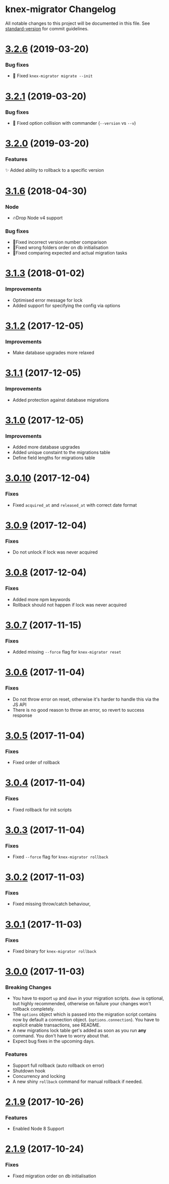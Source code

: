 # knex-migrator Changelog

All notable changes to this project will be documented in this file. See [standard-version](https://github.com/conventional-changelog/standard-version) for commit guidelines.

<a name="3.2.6"></a>
# [3.2.6](https://github.com/TryGhost/Ghost-CLI/compare/3.2.5...v3.2.6) (2019-03-20)

### Bug fixes

- 🐛 Fixed `knex-migrator migrate --init` 

<a name="3.2.1"></a>
# [3.2.1](https://github.com/TryGhost/Ghost-CLI/compare/3.2.0...v3.2.1) (2019-03-20)

### Bug fixes

- 🐛 Fixed option collision with commander (`--version` vs `--v`) 

<a name="3.2.0"></a>
# [3.2.0](https://github.com/TryGhost/Ghost-CLI/compare/3.1.8...v3.2.0) (2019-03-20)

### Features

✨ Added ability to rollback to a specific version 


<a name="3.1.6"></a>
# [3.1.6](https://github.com/TryGhost/Ghost-CLI/compare/3.1.5...v3.1.6) (2018-04-30)

### Node
* 🔥Drop Node v4 support

### Bug fixes

* 🐛Fixed incorrect version number comparison
* 🐛Fixed wrong folders order on db initialisation 
* 🐛Fixed comparing expected and actual migration tasks 

<a name="3.1.3"></a>
# [3.1.3](https://github.com/TryGhost/Ghost-CLI/compare/3.1.2...v3.1.3) (2018-01-02)

### Improvements

* Optimised error message for lock
* Added support for specifying the config via options

<a name="3.1.2"></a>
# [3.1.2](https://github.com/TryGhost/Ghost-CLI/compare/3.1.1...v3.1.2) (2017-12-05)

### Improvements

* Make database upgrades more relaxed

<a name="3.1.1"></a>
# [3.1.1](https://github.com/TryGhost/Ghost-CLI/compare/3.1.0...v3.1.1) (2017-12-05)

### Improvements

* Added protection against database migrations

<a name="3.1.0"></a>
# [3.1.0](https://github.com/TryGhost/Ghost-CLI/compare/3.0.10...v3.1.0) (2017-12-05)

### Improvements

* Added more database upgrades
* Added unique constaint to the migrations table
* Define field lengths for migrations table

<a name="3.0.10"></a>
# [3.0.10](https://github.com/TryGhost/Ghost-CLI/compare/3.0.9...v3.0.10) (2017-12-04)

### Fixes

* Fixed `acquired_at` and `released_at` with correct date format

<a name="3.0.9"></a>
# [3.0.9](https://github.com/TryGhost/Ghost-CLI/compare/3.0.8...v3.0.9) (2017-12-04)

### Fixes

* Do not unlock if lock was never acquired

<a name="3.0.8"></a>
# [3.0.8](https://github.com/TryGhost/Ghost-CLI/compare/3.0.7...v3.0.8) (2017-12-04)

### Fixes

* Added more npm keywords
* Rollback should not happen if lock was never acquired

<a name="3.0.7"></a>
# [3.0.7](https://github.com/TryGhost/Ghost-CLI/compare/3.0.6...v3.0.7) (2017-11-15)

### Fixes

* Added missing `--force` flag for `knex-migrator reset`

<a name="3.0.6"></a>
# [3.0.6](https://github.com/TryGhost/Ghost-CLI/compare/3.0.5...v3.0.6) (2017-11-04)

### Fixes

* Do not throw error on reset, otherwise it's harder to handle this via the JS API
* There is no good reason to throw an error, so revert to success response

<a name="3.0.5"></a>
# [3.0.5](https://github.com/TryGhost/Ghost-CLI/compare/3.0.4...v3.0.5) (2017-11-04)

### Fixes

* Fixed order of rollback

<a name="3.0.4"></a>
# [3.0.4](https://github.com/TryGhost/Ghost-CLI/compare/3.0.3...v3.0.4) (2017-11-04)

### Fixes

* Fixed rollback for init scripts

<a name="3.0.3"></a>
# [3.0.3](https://github.com/TryGhost/Ghost-CLI/compare/3.0.2...v3.0.3) (2017-11-04)

### Fixes

* Fixed `--force` flag for `knex-migrator rollback`

<a name="3.0.2"></a>
# [3.0.2](https://github.com/TryGhost/Ghost-CLI/compare/3.0.1...v3.0.2) (2017-11-03)

### Fixes

* Fixed missing throw/catch behaviour,

<a name="3.0.1"></a>
# [3.0.1](https://github.com/TryGhost/Ghost-CLI/compare/3.0.0...v3.0.1) (2017-11-03)

### Fixes

* Fixed binary for `knex-migrator rollback`

<a name="3.0.0"></a>
# [3.0.0](https://github.com/TryGhost/Ghost-CLI/compare/2.1.9...v3.0.0) (2017-11-03)


### Breaking Changes
* You have to export `up` and `down` in your migration scripts. `down` is optional, but highly recommended, otherwise on failure your changes won't rollback completely.
* The `options` object which is passed into the migration script contains now by default a connection object. (`options.connection`). You have to explicit enable transactions, see README.
* A new migrations lock table get's added as soon as you run **any** command. You don't have to worry about that.
* Expect bug fixes in the upcoming days.

### Features

* Support full rollback (auto rollback on error)
* Shutdown hook
* Concurrency and locking
* A new shiny `rollback` command for manual rollback if needed.

<a name="2.1.9"></a>
# [2.1.9](https://github.com/TryGhost/Ghost-CLI/compare/2.1.8...v2.1.9) (2017-10-26)

### Features

* Enabled Node 8 Support

<a name="2.1.8"></a>
# [2.1.9](https://github.com/TryGhost/Ghost-CLI/compare/2.1.7...v2.1.8) (2017-10-24)

### Fixes

* Fixed migration order on db initialisation
